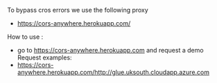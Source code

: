 To bypass cros errors we use the following proxy
* https://cors-anywhere.herokuapp.com/

How to use : 
* go to https://cors-anywhere.herokuapp.com and request a demo 
Request examples:
* https://cors-anywhere.herokuapp.com/http://glue.uksouth.cloudapp.azure.com